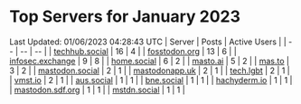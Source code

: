 # Top Servers for January 2023
Last Updated: 01/06/2023 04:28:43 UTC
| Server | Posts | Active Users |
| -- | -- | -- |
| [techhub.social](https://techhub.social/tags/PowerShell) | 16 | 4 |
| [fosstodon.org](https://fosstodon.org/tags/PowerShell) | 13 | 6 |
| [infosec.exchange](https://infosec.exchange/tags/PowerShell) | 9 | 8 |
| [home.social](https://home.social/tags/PowerShell) | 6 | 2 |
| [masto.ai](https://masto.ai/tags/PowerShell) | 5 | 2 |
| [mas.to](https://mas.to/tags/PowerShell) | 3 | 2 |
| [mastodon.social](https://mastodon.social/tags/PowerShell) | 2 | 1 |
| [mastodonapp.uk](https://mastodonapp.uk/tags/PowerShell) | 2 | 1 |
| [tech.lgbt](https://tech.lgbt/tags/PowerShell) | 2 | 1 |
| [vmst.io](https://vmst.io/tags/PowerShell) | 2 | 1 |
| [aus.social](https://aus.social/tags/PowerShell) | 1 | 1 |
| [bne.social](https://bne.social/tags/PowerShell) | 1 | 1 |
| [hachyderm.io](https://hachyderm.io/tags/PowerShell) | 1 | 1 |
| [mastodon.sdf.org](https://mastodon.sdf.org/tags/PowerShell) | 1 | 1 |
| [mstdn.social](https://mstdn.social/tags/PowerShell) | 1 | 1 |
